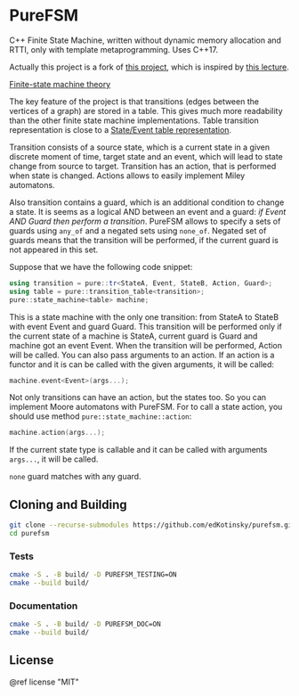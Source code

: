 # PureFSM

C++ Finite State Machine, written without dynamic memory allocation and RTTI,
only with template metaprogramming. Uses C++17.

Actually this project is a fork of [this project](https://github.com/ALSCode/FSM),
which is inspired by [this lecture](https://www.youtube.com/watch?v=AnOPvP7e7cw).

[Finite-state machine theory](https://en.wikipedia.org/wiki/Finite-state_machine)

The key feature of the project is that transitions (edges between the vertices
of a graph) are stored in a table. This gives much more readability than the
other finite state machine implementations. Table transition representation is
close to a [State/Event table
representation](https://en.wikipedia.org/wiki/Finite-state_machine#State/Event_table).

Transition consists of a source state, which is a current state in a given
discrete moment of time, target state and an event, which will lead to state
change from source to target. Transition has an action, that is performed when
state is changed. Actions allows to easily implement Miley automatons. 

Also transition contains a guard, which is an additional condition to change a
state. It is seems as a logical AND between an event and a guard: 
_if Event AND Guard then perform a transition_. PureFSM allows to specify a sets
of guards using `any_of` and a negated sets using `none_of`. Negated set of
guards means that the transition will be performed, if the current guard is not
appeared in this set.

Suppose that we have the following code snippet:

```cpp
using transition = pure::tr<StateA, Event, StateB, Action, Guard>;
using table = pure::transition_table<transition>;
pure::state_machine<table> machine;
```

This is a state machine with the only one transition: from StateA to StateB with
event Event and guard Guard. This transition will be performed only if the
current state of a machine is StateA, current guard is Guard and machine got an
event Event. When the transition will be performed, Action will be called. You
can also pass arguments to an action. If an action is a functor and it is can be
called with the given arguments, it will be called:

```cpp
machine.event<Event>(args...);
```

Not only transitions can have an action, but the states too. So you can
implement Moore automatons with PureFSM. For to call a state action, you should
use method `pure::state_machine::action`:

```cpp
machine.action(args...);
```

If the current state type is callable and it can be called with arguments 
`args...`, it will be called.

`none` guard matches with any guard.

## Cloning and Building

```sh
git clone --recurse-submodules https://github.com/edKotinsky/purefsm.git
cd purefsm
```

### Tests

```sh
cmake -S . -B build/ -D PUREFSM_TESTING=ON
cmake --build build/
```

### Documentation

```sh
cmake -S . -B build/ -D PUREFSM_DOC=ON
cmake --build build/
```

## License

@ref license "MIT"
